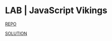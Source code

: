 # LAB | JavaScript Vikings

[REPO](https://github.com/ironhack-labs/lab-javascript-vikings)

[SOLUTION](https://gist.github.com/IH-WebDev-TA-Remote/0d2746cef5e5fcbbfa7c8c1a0fcdeb88)
